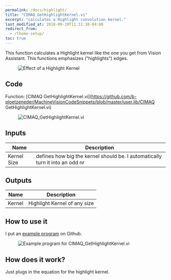 ```yaml
---
permalink: /docs/highlight/
title: "CIMAQ_GetHighlightKernel.vi"
excerpt: "calculates a Highlight convolution kernel."
last_modified_at: 2018-09-19T11:31:38-04:00
redirect_from:
  - /theme-setup/
toc: true 
---
```


This function calculates a Highlight kernel like the one you get from Vision Assistant. This functions emphasizes ("highlights") edges.
 

<figure>
  <img src="{{ '/assets/images/subvis/CIMAQ_GetHighlightKernel.gif' | relative_url }}" alt="Effect of a Highlight Kernel">
</figure>
 
## Code

Function: [CIMAQ GetHighlightKernel.vi](https://github.com/b-ploetzeneder/MachineVisionCodeSnippets/blob/master/user.lib/CIMAQ GetHighlightKernel.vi)

<figure>
  <img src="{{ '/assets/images/subvis/highlight_function.png' | relative_url }}" alt="CIMAQ_GetHighlightKernel.vi">
</figure>


 
## Inputs


| Name                                        | Description                                           |
| ------------------------------------------- | ----------------------------------------------------- |
| Kernel Size|  defines how big the kernel should be. I automatically turn it into an odd nr | 

## Outputs

| Name                                        | Description                                           |
| ------------------------------------------- | ----------------------------------------------------- |
| Kernel | Highlight Kernel of any size |


## How to use it

I put an [example program](https://github.com/b-ploetzeneder/MachineVisionCodeSnippets/blob/master/examples/HighlightKernel.vi) on Github.

<figure>
  <img src="{{ '/assets/images/subvis/highlight_example.png' | relative_url }}" alt="Example program for CIMAQ_GetHighlightKernel.vi">
</figure>

## How does it work?

Just plugs in the equation for the highlight kernel. 